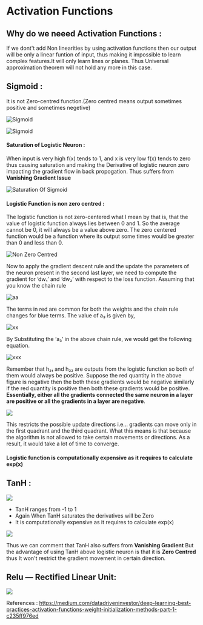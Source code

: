 # Activation Functions

## Why do we neeed Activation Functions :

If we dont't add Non linearities by using activation functions then our output will be only a linear funtion of input, thus making it impossible to learn complex features.It will only learn lines or planes. Thus Universal approximation theorem will not hold any more in this case.

## Sigmoid : 

It is not Zero-centred function.(Zero centred means output sometimes positive and sometimes negetive)

![Sigmoid](https://miro.medium.com/max/4384/1*6A3A_rt4YmumHusvTvVTxw.png)

![Sigmoid](https://miro.medium.com/max/1298/1*cZXcFBwhVb54D0l1-ZAZ7Q.png)


#### Saturation of Logistic Neuron :

When input is very high f(x) tends to 1, and x is very low f(x) tends to zero thus causing saturation and making the Derivative of logistic neuron zero impacting the gradient flow in back propogation. Thus suffers from **Vanishing Gradient Issue**

![Saturation Of Sigmoid](https://miro.medium.com/max/794/1*Dtn5ZDBvNTIqB1IhMwqiZA.png)


#### Logistic Function is non zero centred :
The logistic function is not zero-centered what I mean by that is, that the value of logistic function always lies between 0 and 1. So the average cannot be 0, it will always be a value above zero. The zero centered function would be a function where its output some times would be greater than 0 and less than 0.

![Non Zero Centred](https://miro.medium.com/max/1072/1*RvoLOQn5H4hx2wjFABHb5w.png)

Now to apply the gradient descent rule and the update the parameters of the neuron present in the second last layer, we need to compute the gradient for ‘dw₁’ and ‘dw₂’ with respect to the loss function. Assuming that you know the chain rule

![aa](https://miro.medium.com/max/606/1*rajvDNJUPUmfo5-Y-lSJKw.png)

The terms in red are common for both the weights and the chain rule changes for blue terms. The value of a₃ is given by,

![xx](https://miro.medium.com/max/674/1*5WEk83XkrHFuFQyKeRyLjA.png)

By Substituting the ‘a₃’ in the above chain rule, we would get the following equation.

![xxx](https://miro.medium.com/max/626/1*oTx4cQ_DofTy9rp-n3sV0Q.png)

Remember that h₂₁ and h₂₂ are outputs from the logistic function so both of them would always be positive. Suppose the red quantity in the above figure is negative then the both these gradients would be negative similarly if the red quantity is positive then both these gradients would be positive. **Essentially, either all the gradients connected the same neuron in a layer are positive or all the gradients in a layer are negative**.

![](https://miro.medium.com/max/1228/1*lmow9ZxJL5Jyfwy84SN_nw.png)

This restricts the possible update directions i.e… gradients can move only in the first quadrant and the third quadrant. What this means is that because the algorithm is not allowed to take certain movements or directions. As a result, it would take a lot of time to converge.

#### Logistic function is computationally expensive as it requires to calculate exp(x)


## TanH :

![](https://miro.medium.com/max/1134/1*1FuDQCq9EPlPDMId4nmbNw.png)

* TanH ranges from -1 to 1
* Again When TanH saturates the derivatives will be Zero
* It is computationally expensive as it requires to calculate exp(x)

![](https://miro.medium.com/max/1218/1*__Skz8FEhSxJcgWN57PZsw.png)

Thus we can comment that TanH also suffers from **Vanishing Gradient** But the advantage of using TanH above logistic neuron is that it is **Zero Centred** thus It won't restrict the gradient movement in certain direction.


## Relu — Rectified Linear Unit: 

![](https://miro.medium.com/max/990/1*a-6BNtyuM2NNzKmcovUTdw.png)











References :
https://medium.com/datadriveninvestor/deep-learning-best-practices-activation-functions-weight-initialization-methods-part-1-c235ff976ed


